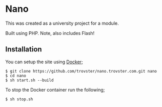 # Nano

This was created as a university project for a module.

Built using PHP. Note, also includes Flash!

## Installation

You can setup the site using [Docker](https://www.docker.com);

    $ git clone https://github.com/trovster/nano.trovster.com.git nano
    $ cd nano
    $ sh start.sh --build

To stop the Docker container run the following;

    $ sh stop.sh